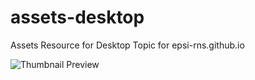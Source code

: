 # assets-desktop

Assets Resource for Desktop Topic for epsi-rns.github.io

![Thumbnail Preview][thumbnail-preview]

[thumbnail-preview]: https://epsi-rns.github.io/assets-desktop/2020/customization/thumbs.png

